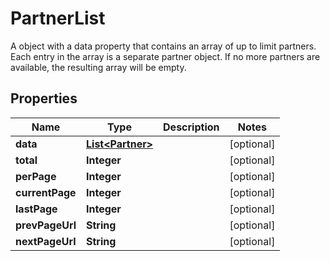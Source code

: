 

# PartnerList

A object with a data property that contains an array of up to limit partners. Each entry in the array is a separate partner object. If no more partners are available, the resulting array will be empty.

## Properties

| Name | Type | Description | Notes |
|------------ | ------------- | ------------- | -------------|
|**data** | [**List&lt;Partner&gt;**](Partner.md) |  |  [optional] |
|**total** | **Integer** |  |  [optional] |
|**perPage** | **Integer** |  |  [optional] |
|**currentPage** | **Integer** |  |  [optional] |
|**lastPage** | **Integer** |  |  [optional] |
|**prevPageUrl** | **String** |  |  [optional] |
|**nextPageUrl** | **String** |  |  [optional] |



